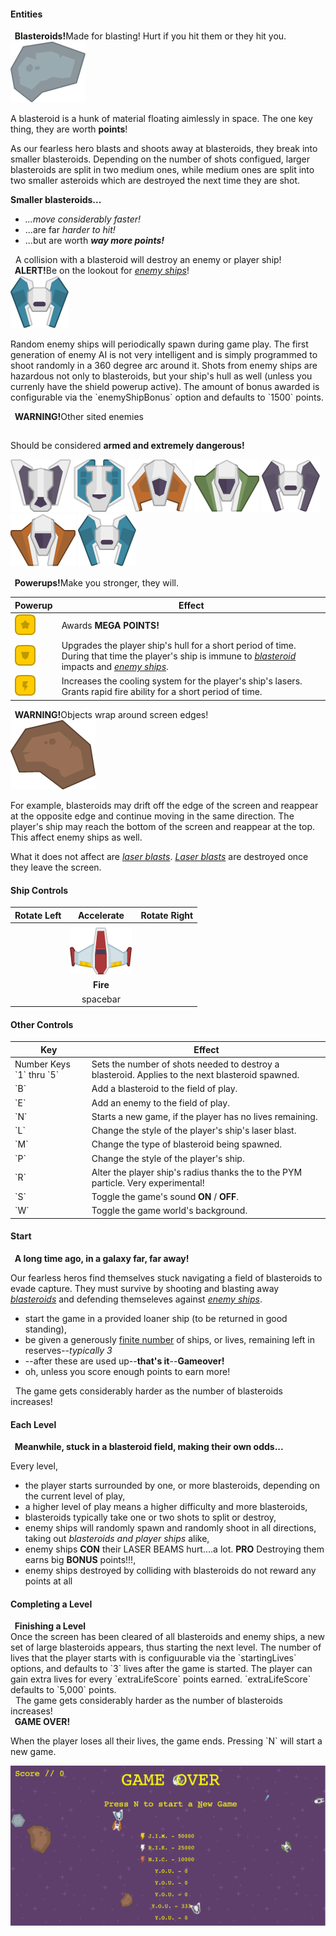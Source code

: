 #### Entities
<div class="panel panel-warning">
  <div class="panel-heading"><strong><i class="glyphicon glyphicon-asterisk"></i>&nbsp;&nbsp;Blasteroids!</strong>Made for blasting!  Hurt if you hit them or they hit you.</div>
  <div class="panel-body">
    <img class="animated slow tada zoomIn infinite" src="/images/meteors/meteorGrey_big2.png"/>
    <p>
	    A blasteroid is a hunk of material floating aimlessly in space.  The one key thing, they are worth <strong>points</strong>!
	</p>
	<p>
	    As our fearless hero blasts and shoots away at blasteroids, they break into smaller blasteroids. Depending on the number of shots configued, larger blasteroids are split in two medium ones, while medium ones are split into two smaller asteroids which are destroyed the next time they are shot.
	</p>
	<p>
	    <strong>Smaller blasteroids...</strong>
	    <ul class="list-group">
	    	<li class="list-group-item list-group-item-danger"><em>...move considerably faster!</em></li>
	    	<li class="list-group-item list-group-item-danger">...are far <em>harder to hit!</em></li>
	    	<li class="list-group-item list-group-item-success">...but are worth <em><strong>way more points!</strong></em></li>
	    </ul>
    </p>
  </div>
  <div class="panel-footer"><i class="glyphicon glyphicon-exclamation-sign"></i>&nbsp;&nbsp;A collision with a blasteroid will destroy an enemy or player ship!</div>
</div>

<div class="panel panel-danger">
	<div class="panel-heading"><strong><i class="glyphicon glyphicon-exclamation-sign"></i>&nbsp;&nbsp;ALERT!</strong>Be on the lookout for <em><u>enemy ships</u></em>!</div>
	<div class="panel-body">
		<img class="animated slow tada zoomIn infinite" src="/images/enemies/enemyBlue1.png"/>
  		 <p>
  		 	Random enemy ships will periodically spawn during game play.  The first generation of enemy AI is not very intelligent and is simply programmed to shoot randomly in a 360 degree arc around it.  Shots from enemy ships are hazardous not only to blasteroids, but your ship's hull as well (unless you currenly have the shield powerup active).  The amount of bonus awarded is configurable via the `enemyShipBonus` option and defaults to `1500` points.
  		 </p>
	</div>
	<div class="panel panel-footer">
		<div class="panel panel-danger">
		  <div class="panel-heading"><strong><i class="glyphicon glyphicon-exclamation-sign"></i>&nbsp;&nbsp;WARNING!</strong>Other sited enemies</div>
		  	<div class="panel-body" style="padding: 15px 0;">
		  		 <p>Should be considered <strong>armed and extremely dangerous!</strong></p>
		  		 <img class="animated tada infinite" src="/images/enemies/enemyBlack5.png"/>
		  		 <img class="animated tada slow infinite" src="/images/enemies/enemyBlue4.png"/>
		  		 <img class="animated infinite tada" src="/images/enemies/enemyRed3.png"/>
		  		 <img class="animated tada slow infinite" src="/images/enemies/enemyGreen2.png"/>
		  		 <img class="animated tada infinite" src="/images/enemies/enemyBlack1.png"/>
		  		 <img class="animated tada slow infinite" src="/images/enemies/enemyRed2.png"/>
		  		 <img class="animated tada infinite" src="/images/enemies/enemyBlue1.png"/>
			</div>
		</div>
	</div>
</div>

<div class="panel panel-success">
	<div class="panel-heading"><strong><i class="glyphicon glyphicon-flash"></i>&nbsp;&nbsp;Powerups!</strong>Make you stronger, they will.</div>
	<div class="panel-body">
		<table class="table table-striped">
			<thead>
				<tr>
			  	<th>Powerup</th>
			  	<th>Effect</th>
			  </tr>
		  	</thead>
		  	<tbody>
			  	<tr>
			  		<td><img class="animated slow tada infinite" src="/images/powerups/powerupYellow_star.png"/></td>
			  		<td>Awards <strong>MEGA POINTS!</strong></td>
			  	</tr>
			  	<tr>
			  		<td><img class="animated slow tada infinite" src="/images/powerups/powerupYellow_shield.png"/></td>
			  		<td>Upgrades the player ship's hull for a short period of time.  During that time the player's ship is immune to <em><u>blasteroid</u></em> impacts and <em><u>enemy ships</u></em>.</td>
			  	</tr>
			  	<tr>
			  		<td><img class="animated slow tada infinite" src="/images/powerups/powerupYellow_bolt.png"/></td>
			  		<td>Increases the cooling system for the player's ship's lasers.  Grants rapid fire ability for a short period of time.</td>
			  	</tr>
		  	</tbody>
		</table>
	</div>
</div>

<div class="panel panel-danger">
  <div class="panel-heading"><strong><i class="glyphicon glyphicon-ban-circle"></i>&nbsp;&nbsp;WARNING!</strong>Objects wrap around screen edges!</div>
  	<div class="panel-body">
  		 <img src="/images/meteors/meteorBig.png"/>
  		 <p>
  		 	For example, blasteroids may drift off the edge of the screen and reappear at the opposite edge and continue moving in the same direction.
  		 	The player's ship may reach the bottom of the screen and reappear at the top.  This affect enemy ships as well.
  		 </p>
  		 <p>
  		 	What it does not affect are <u><em>laser blasts</em></u>.  <u><em>Laser blasts</em></u> are destroyed once they leave the screen.
  		 </p>
	</div>
</div>

#### Ship Controls
| Rotate Left   | Accelerate    | Rotate Right |
|:-------------:|:-------------:| ------------:|
| | <i class="glyphicon glyphicon-arrow-up"></i> | |
| <i class="glyphicon glyphicon-arrow-left"></i> | <div class="player-ship-img" data-rotation="0" ><img class="slideInUp player-laser-blast-img " src="../images/lasers/laserBlue01.png" alt="player"/><img src="../images/player/player.png" alt="player"/><img class="player-ship-thrust-img slideInDown" src="../images/effects/thrust.png" style="display: none;" /></div> | <i class="glyphicon glyphicon-arrow-right"></i> |
| | <strong>Fire</strong> | |
| | <span class="player-ctrl-space fadeOutUp">spacebar</span> | &nbsp; |

<style type="text/css">
	.player-laser-blast-img { 
		position: absolute;
    	left: 50%;
	    top: -125%;
	    display: none;
	}

	.player-laser-blast-img.animated {
		display: block;
	}

	.player-ship-thrust-img {
		position: absolute;
    	transform: rotate(180deg);
    	height: 100%;
    	left: 46%;
    }
</style>

<script type="text/javascript">
	setTimeout(function() {
	(function($) {
	  $(document).ready(function(){
	  	/**
 * Returns rotation in degrees when obtaining transform-styles using javascript
 * http://stackoverflow.com/questions/8270612/get-element-moz-transformrotate-value-in-jquery
 */
var getRotationDegrees = function(obj) {
    var matrix = obj.css("-webkit-transform") ||
    obj.css("-moz-transform")    ||
    obj.css("-ms-transform")     ||
    obj.css("-o-transform")      ||
    obj.css("transform");
    if(matrix !== 'none') {
        var values = matrix.split('(')[1].split(')')[0].split(',');
        var a = values[0];
        var b = values[1];
        var angle = Math.round(Math.atan2(b, a) * (180/Math.PI));
    } else { var angle = 0; }
    return angle;
}
	  		$(document).on('keydown', function(e) {
	  			var $playerShipImg = $('.player-ship-img'),
	  				$laserBlastImg = $('.player-laser-blast-img'),
	  				$playerCtrlSpacebar = $('.player-ctrl-space'),
	  				$playerShipThrustImg = $('.player-ship-thrust-img'),
	  				hasPlayerShipImg = $playerShipImg && $playerShipImg.length,
  					rotation = hasPlayerShipImg && getRotationDegrees($playerShipImg),
  					key = event.which || event.keyCode;

				e.stopPropagation();

				$('.glyphicon').css({
					'font-size': '18px',
					'font-weight': 'normal'
				});

				if (key === 37) {
					rotation -= 10;
					
					$('.glyphicon-arrow-left').css({
						'font-size': '32px',
						'font-weight': '900'
					});

					e.preventDefault();

					setTimeout(function() {
						$('.glyphicon-arrow-left').css({
							'font-size': '18px',
							'font-weight': 'normal'
						});
					}, 1000);
				} else if (key === 39) {
					rotation += 10;
					
					$('.glyphicon-arrow-right').css({
						'font-size': '32px',
						'font-weight': '900'
					});

					e.preventDefault();

					setTimeout(function() {
						$('.glyphicon-arrow-right').css({
							'font-size': '18px',
							'font-weight': 'normal'
						});
					}, 1000);
				} else if (key === 38) {
					$('.glyphicon-arrow-up').css({
						'font-size': '32px',
						'font-weight': '900'
					});

					$playerShipThrustImg.show();

					setTimeout(function() {
						$playerShipThrustImg.hide();

						$('.glyphicon-arrow-up').css({
							'font-size': '18px',
							'font-weight': 'normal'
						});
					}, 1000);
				} else if (key === 32) {
					e.preventDefault();

					$playerCtrlSpacebar.addClass('animated');
					
					$laserBlastImg.addClass('animated');

					setTimeout(function() { 
						$playerCtrlSpacebar.removeClass('animated');

						$laserBlastImg.removeClass('animated'); 
					}, 1000);
				}

				$playerShipImg.css({
					'transform': 'rotate(' + rotation + 'deg)'	
				})
			});
		}); 
	})(jQuery);
}, 150);
</script>

#### Other Controls
<table class="table table-condensed table-striped">
  <thead>
	  <tr>
	  	<th>Key</th>
	  	<th>Effect</th>
	  </tr>
  	</thead>
  	<tbody>
  		<tr>
	  		<td>Number Keys `1` thru `5`</td>
	  		<td>Sets the number of shots needed to destroy a blasteroid.  Applies to the next blasteroid spawned.</td>
	  	</tr>
	  	<tr>
	  		<td>`B`</td>
	  		<td>Add a blasteroid to the field of play.</td>
	  	</tr>
	  	<tr>
	  		<td>`E`</td>
	  		<td>Add an enemy to the field of play.</td>
	  	</tr>
	  	<tr>
	  		<td>`N`</td>
	  		<td>Starts a new game, if the player has no lives remaining.</td>
	  	</tr>
	  	<tr>
	  		<td>`L`</td>
	  		<td>Change the style of the player's ship's laser blast.</td>
	  	</tr>
	  	<tr>
	  		<td>`M`</td>
	  		<td>Change the type of blasteroid being spawned.</td>
	  	</tr>
	  	<tr>
	  		<td>`P`</td>
	  		<td>Change the style of the player's ship.</td>
	  	</tr>
		<tr>	
	  		<td>`R`</td>
	  		<td>Alter the player ship's radius thanks the to the PYM particle. Very experimental!</td>
	  	</tr>
	  	<tr>
	  		<td>`S`</td>
	  		<td>Toggle the game's sound <strong>ON</strong> / <strong>OFF</strong>.</td>
	  	</tr>
	  	<tr>
	  		<td>`W`</td>
	  		<td>Toggle the game world's background.</td>
	  	</tr>
  	</tbody>
</table>

#### Start

<div class="panel panel-success">
  <div class="panel-heading"><strong><i class="glyphicon glyphicon-menu-right"></i>&nbsp;&nbsp;A long time ago, in a galaxy far, far away!</strong></div>
  <div class="panel-body">
    <p>
	    Our fearless heros find themselves stuck navigating a field of blasteroids to evade capture.  They must survive by shooting and blasting away <em><u>blasteroids</u></em> and defending themseleves against <em><u>enemy ships</u></em>.
	    <ul class="list-group">
	    	<li class="list-group-item list-group-item-success">start the game in a provided loaner ship (to be returned in good standing),</li>
	    	<li class="list-group-item list-group-item-success">be given a generously <u>finite number</u> of ships, or lives, remaining left in reserves--<em>typically 3</em></li>
	    	<li class="list-group-item list-group-item-danger">--after these are used up--<strong>that's it</strong>--<strong>Gameover!</strong></li>
  			<li class="list-group-item list-group-item-success">oh, unless you score enough points to earn more!</li>
	    </ul>
    </p>
  </div>
  <div class="panel-footer"><i class="glyphicon glyphicon-exclamation-sign"></i>&nbsp;&nbsp;The game gets considerably harder as the number of blasteroids increases!</div>
</div>

#### Each Level

<div class="panel panel-success">
	<div class="panel-heading"><strong><i class="glyphicon glyphicon-menu-right"></i>&nbsp;&nbsp;Meanwhile, stuck in a blasteroid field, making their own odds...</strong></div>
	<div class="panel-body">
		<p>
			Every level,
			<ul class="list-group">
				<li class="list-group-item">the player starts surrounded by one, or more blasteroids, depending on the current level of play,</li>
		  		<li class="list-group-item list-group-item-danger">a higher level of play means a higher difficulty and more blasteroids,</li>
		  		<li class="list-group-item">blasteroids typically take one or two shots to split or destroy,</li>
		  		<li class="list-group-item list-group-item-danger">enemy ships will randomly spawn and randomly shoot in all directions, taking out <em>blasteroids and player ships</em> alike,</li>
		  		<li class="list-group-item">enemy ships <strong>CON</strong> their LASER BEAMS hurt....a lot. <strong>PRO</strong> Destroying them earns big <strong>BONUS</strong> points!!!,</li>
		  		<li class="list-group-item">enemy ships destroyed by colliding with blasteroids do not reward any points at all</li>		
			</ul>
		</p>
	</div>
</div>

#### Completing a Level

<div class="panel panel-success">
<div class="panel-heading"><strong><i class="glyphicon glyphicon-asterisk"></i>&nbsp;&nbsp;Finishing a Level</strong></div>
  <div class="panel-body">
    Once the screen has been cleared of all blasteroids and enemy ships, a new set of large blasteroids appears, thus starting the next level.
    The number of lives that the player starts with is configuurable via the `startingLives` options, and defaults to `3` lives after the game is started.
    The player can gain extra lives for every `extraLifeScore` points earned.  `extraLifeScore` defaults to `5,000` points.
  </div>
  <div class="panel-footer"><i class="glyphicon glyphicon-exclamation-sign"></i>&nbsp;&nbsp;The game gets considerably harder as the number of blasteroids increases!</div>
</div>

<div class="panel panel-danger">
  <div class="panel-heading"><strong><i class="glyphicon glyphicon-time"></i>&nbsp;&nbsp;GAME OVER!</strong></div>
	<div class="panel-body">
		<p>When the player loses all their lives, the game ends. Pressing `N` will start a new game.</p>
		<img class="img-responsive" src="/images/doc/gameover.png"/>
	</div>
</div>